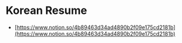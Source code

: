 # Korean Resume



*  [https://www.notion.so/4b89463d34ad4890b2f09e175cd2181b](https://www.notion.so/4b89463d34ad4890b2f09e175cd2181b)

